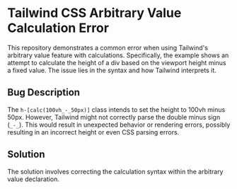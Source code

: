 # Tailwind CSS Arbitrary Value Calculation Error

This repository demonstrates a common error when using Tailwind's arbitrary value feature with calculations.  Specifically, the example shows an attempt to calculate the height of a div based on the viewport height minus a fixed value.  The issue lies in the syntax and how Tailwind interprets it. 

## Bug Description

The `h-[calc(100vh_-_50px)]` class intends to set the height to 100vh minus 50px. However, Tailwind might not correctly parse the double minus sign (`_-_`). This would result in unexpected behavior or rendering errors, possibly resulting in an incorrect height or even CSS parsing errors. 

## Solution

The solution involves correcting the calculation syntax within the arbitrary value declaration. 